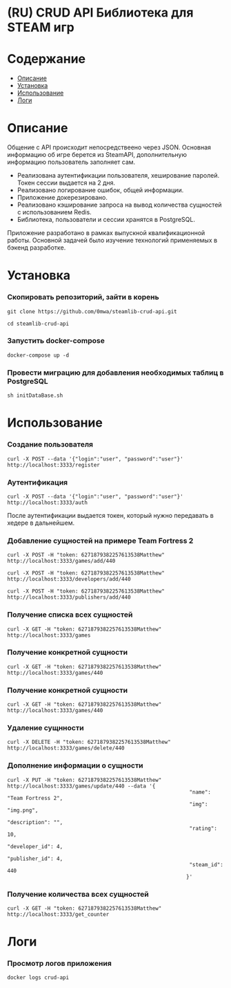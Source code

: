 

# (RU) CRUD API Библиотека для STEAM игр 

# Содержание

- [Описание](#Описание)
- [Установка](#Установка)
- [Использование](#Использование)
- [Логи](#Логи)


# Описание
Общение с API происходит непосредствеено через JSON.
Основная информацию об игре берется из SteamAPI, дополнительную информацию пользователь заполняет сам.

* Реализована аутентификации пользователя, хеширование паролей. Токен сессии выдается на 2 дня.
* Реализовано логирование ошибок, общей информации.
* Приложение докерезировано.
* Реализовано кэширование запроса на вывод количества сущностей с использованием Redis.
* Библиотека, пользователи и сессии хранятся в PostgreSQL.

Приложение разработано в рамках выпускной квалификационной работы.
Основной задачей было изучение технологий применяемых в бэкенд разработке. 


# Установка

### Скопировать репозиторий, зайти в корень
```$xslt
git clone https://github.com/0mwa/steamlib-crud-api.git
```
```$xslt
cd steamlib-crud-api
```

### Запустить docker-compose
```$xslt
docker-compose up -d
```

### Провести миграцию для добавления необходимых таблиц в PostgreSQL
```$xslt
sh initDataBase.sh
```

# Использование

### Создание пользователя
```$xslt
curl -X POST --data '{"login":"user", "password":"user"}' http://localhost:3333/register
```

### Аутентификация
```$xslt
curl -X POST --data '{"login":"user", "password":"user"}' http://localhost:3333/auth
```
После аутентификации выдается токен, который нужно передавать в хедере в дальнейшем.

### Добавление сущностей на примере Team Fortress 2
```$xslt
curl -X POST -H "token: 6271879382257613538Matthew" http://localhost:3333/games/add/440
```
```$xslt
curl -X POST -H "token: 6271879382257613538Matthew" http://localhost:3333/developers/add/440
```
```$xslt
curl -X POST -H "token: 6271879382257613538Matthew" http://localhost:3333/publishers/add/440
```

### Получение списка всех сущностей 
```$xslt
curl -X GET -H "token: 6271879382257613538Matthew" http://localhost:3333/games
```

### Получение конкретной сущности 
```$xslt
curl -X GET -H "token: 6271879382257613538Matthew" http://localhost:3333/games/440
```

### Получение конкретной сущности
```$xslt
curl -X GET -H "token: 6271879382257613538Matthew" http://localhost:3333/games/440
```

### Удаление сущнности
```$xslt
curl -X DELETE -H "token: 6271879382257613538Matthew" http://localhost:3333/games/delete/440
```

### Дополнение информации о сущности
```$xslt
curl -X PUT -H "token: 6271879382257613538Matthew" http://localhost:3333/games/update/440 --data '{
                                                           "name": "Team Fortress 2",
                                                           "img": "img.png",
                                                           "description": "",
                                                           "rating": 10,
                                                           "developer_id": 4,
                                                           "publisher_id": 4,
                                                           "steam_id": 440
                                                          }'
```

### Получение количества всех сущностей 
```$xslt
curl -X GET -H "token: 6271879382257613538Matthew" http://localhost:3333/get_counter
```

# Логи

### Просмотр логов приложения
```$xslt
docker logs crud-api
```